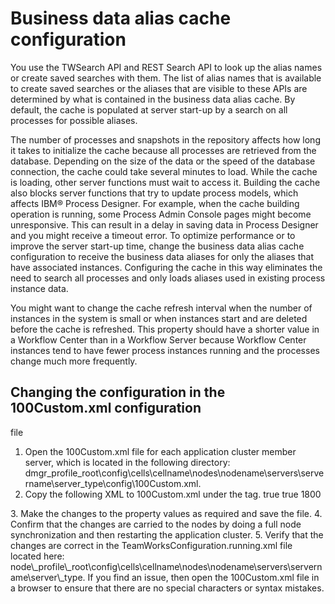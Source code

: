 # Business data alias cache configuration

You use the TWSearch API and REST Search API to look up the alias
names or create saved searches with them. The list of alias names
that is available to create saved searches or the aliases that are
visible to these APIs are determined by what is contained in the business
data alias cache. By default, the cache is populated at server start-up
by a search on all processes for possible aliases.

The number of processes and snapshots in the repository affects
how long it takes to initialize the cache because all processes are
retrieved from the database. Depending on the size of the data or
the speed of the database connection, the cache could take several
minutes to load. While the cache is loading, other server functions
must wait to access it. Building the cache also blocks server functions
that try to update process models, which affects IBM® Process
Designer.
For example, when the cache building operation is running, some Process
Admin Console pages might become unresponsive. This can result in
a delay in saving data in Process Designer and
you might receive a timeout error. To optimize performance or to improve
the server start-up time, change the business data alias cache configuration
to receive the business data aliases for only the aliases that have
associated instances. Configuring the cache in this way eliminates
the need to search all processes and only loads aliases used in existing
process instance data.

You might want to change the cache refresh interval
when the number of instances in the system is small or when instances
start and are deleted before the cache is refreshed. This property
should have a shorter value in a Workflow Center than
in a Workflow Server because Workflow Center instances
tend to have fewer process instances running and the processes change
much more frequently.

## Changing the configuration in the 100Custom.xml configuration
file

1. Open the 100Custom.xml file for each application
cluster member server, which is located in the following directory: dmgr\_profile\_root\config\cells\cellname\nodes\nodename\servers\servername\server\_type\config\100Custom.xml.
2. Copy the following XML to 100Custom.xml under
the <properties> tag.<server>
     <portal merge="mergeChildren">
          <use-business-aliases-for-process-instances merge="replace">true</use-business-aliases-for-process-instances>
          <init-bdac-on-startup merge="replace">true</init-bdac-on-startup>
     </portal>
     <repository merge="mergeChildren">
          <bdac-refresh-interval merge="replace">1800</bdac-refresh-interval>
     </repository>
</server>
3. Make the changes to the property values as required and save the
file.
4. Confirm that the changes are carried to the nodes by doing a full
node synchronization and then restarting the application cluster.
5. Verify that the changes are correct in the TeamWorksConfiguration.running.xml file
located here: node\_profile\_root\config\cells\cellname\nodes\nodename\servers\servername\server\_type. If
you find an issue, then open the 100Custom.xml file
in a browser to ensure that there are no special characters or syntax
mistakes.